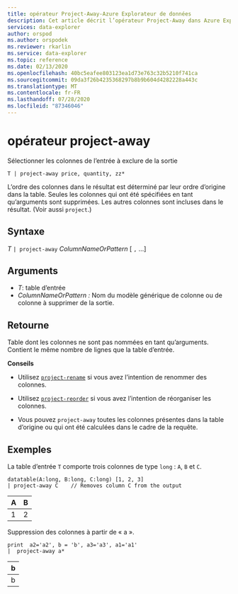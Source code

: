 ```yaml
---
title: opérateur Project-Away-Azure Explorateur de données
description: Cet article décrit l’opérateur Project-Away dans Azure Explorateur de données.
services: data-explorer
author: orspod
ms.author: orspodek
ms.reviewer: rkarlin
ms.service: data-explorer
ms.topic: reference
ms.date: 02/13/2020
ms.openlocfilehash: 40bc5eafee803123ea1d73e763c32b5210f741ca
ms.sourcegitcommit: 09da3f26b4235368297b8b9b604d4282228a443c
ms.translationtype: MT
ms.contentlocale: fr-FR
ms.lasthandoff: 07/28/2020
ms.locfileid: "87346046"
---
```

# <a name="project-away-operator"></a>opérateur project-away

Sélectionner les colonnes de l’entrée à exclure de la sortie

```kusto
T | project-away price, quantity, zz*
```

L’ordre des colonnes dans le résultat est déterminé par leur ordre d’origine dans la table. Seules les colonnes qui ont été spécifiées en tant qu’arguments sont supprimées. Les autres colonnes sont incluses dans le résultat.  (Voir aussi `project`.)

## <a name="syntax"></a>Syntaxe

*T* `| project-away` *ColumnNameOrPattern* [ `,` ...]

## <a name="arguments"></a>Arguments

* *T*: table d’entrée
* *ColumnNameOrPattern :* Nom du modèle générique de colonne ou de colonne à supprimer de la sortie.

## <a name="returns"></a>Retourne

Table dont les colonnes ne sont pas nommées en tant qu’arguments. Contient le même nombre de lignes que la table d’entrée.

**Conseils**

* Utilisez [`project-rename`](projectrenameoperator.md) si vous avez l’intention de renommer des colonnes.
* Utilisez [`project-reorder`](projectreorderoperator.md) si vous avez l’intention de réorganiser les colonnes.

* Vous pouvez `project-away` toutes les colonnes présentes dans la table d’origine ou qui ont été calculées dans le cadre de la requête.


## <a name="examples"></a>Exemples

La table d’entrée `T` comporte trois colonnes de type `long` : `A`, `B` et `C`.

<!-- csl: https://help.kusto.windows.net/Samples -->
```kusto
datatable(A:long, B:long, C:long) [1, 2, 3]
| project-away C    // Removes column C from the output
```

|A|B|
|---|---|
|1|2|

Suppression des colonnes à partir de « a ».

<!-- csl: https://help.kusto.windows.net/Samples -->
```kusto
print  a2='a2', b = 'b', a3='a3', a1='a1'
|  project-away a* 
```

|b|
|---|
|b|


